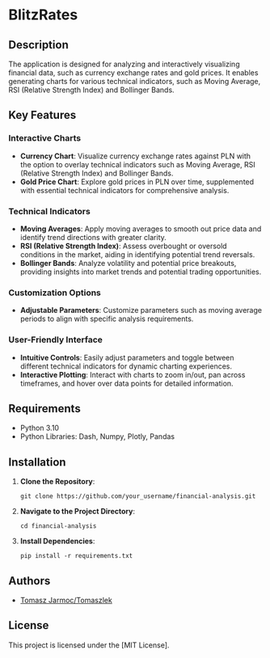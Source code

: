 # BlitzRates

## Description 
The application is designed for analyzing and interactively visualizing financial data, such as currency exchange rates and gold prices.
It enables generating charts for various technical indicators, such as Moving Average, RSI (Relative Strength Index) and Bollinger Bands.

## Key Features

### Interactive Charts
- **Currency Chart**: Visualize currency exchange rates against PLN with the option to overlay technical indicators such as Moving Average, RSI (Relative Strength Index) and Bollinger Bands.
- **Gold Price Chart**: Explore gold prices in PLN over time, supplemented with essential technical indicators for comprehensive analysis.

### Technical Indicators
- **Moving Averages**: Apply moving averages to smooth out price data and identify trend directions with greater clarity.
- **RSI (Relative Strength Index)**: Assess overbought or oversold conditions in the market, aiding in identifying potential trend reversals.
- **Bollinger Bands**: Analyze volatility and potential price breakouts, providing insights into market trends and potential trading opportunities.

### Customization Options
- **Adjustable Parameters**: Customize parameters such as moving average periods to align with specific analysis requirements.

### User-Friendly Interface
- **Intuitive Controls**: Easily adjust parameters and toggle between different technical indicators for dynamic charting experiences.
- **Interactive Plotting**: Interact with charts to zoom in/out, pan across timeframes, and hover over data points for detailed information.

## Requirements

- Python 3.10
- Python Libraries: Dash, Numpy, Plotly, Pandas

## Installation

1. **Clone the Repository**:
    ```
    git clone https://github.com/your_username/financial-analysis.git
    ```

2. **Navigate to the Project Directory**:
    ```
    cd financial-analysis
    ```

3. **Install Dependencies**:
    ```
    pip install -r requirements.txt
    ```

## Authors

- [Tomasz Jarmoc/Tomaszlek](https://github.com/Tomaszlek)

## License

This project is licensed under the [MIT License].
